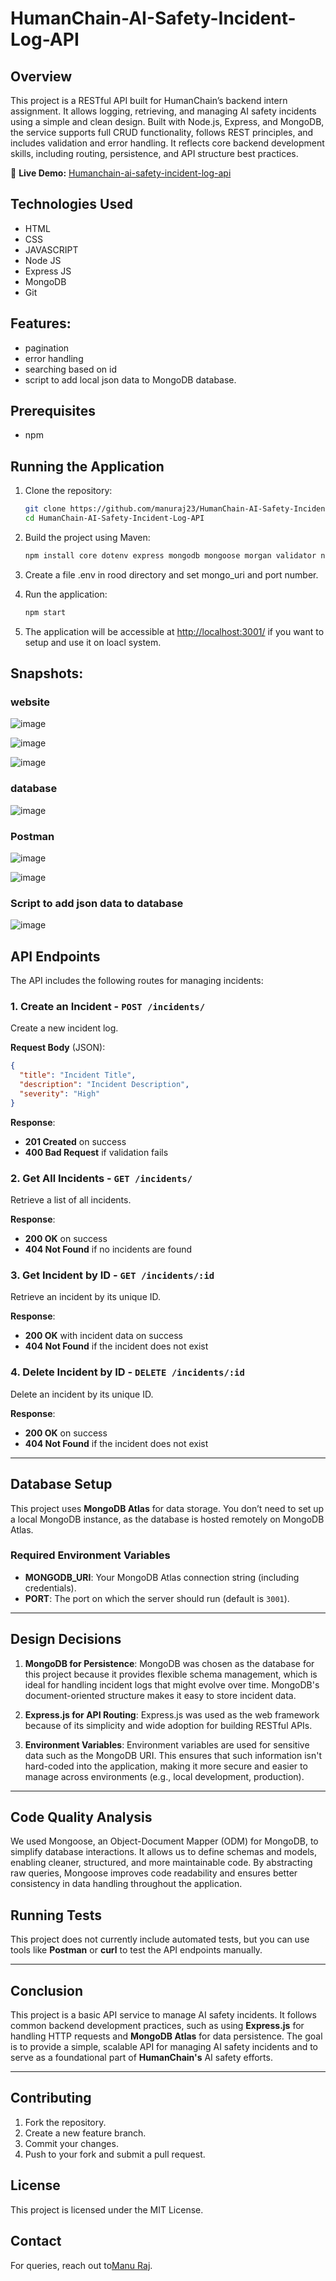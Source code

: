# HumanChain-AI-Safety-Incident-Log-API

## Overview
This project is a RESTful API built for HumanChain’s backend intern assignment. It allows logging, retrieving, and managing AI safety incidents using a simple and clean design. Built with Node.js, Express, and MongoDB, the service supports full CRUD functionality, follows REST principles, and includes validation and error handling. It reflects core backend development skills, including routing, persistence, and API structure best practices.

🔗 **Live Demo:** [Humanchain-ai-safety-incident-log-api](https://humanchain-ai-safety-incident-log-api.onrender.com/)

## Technologies Used
- HTML
- CSS
- JAVASCRIPT
- Node JS
- Express JS
- MongoDB
- Git

## Features:
- pagination
- error handling
- searching based on id
- script to add local json data to MongoDB database.

## Prerequisites
- npm

## Running the Application
1. Clone the repository:  
   ```bash
   git clone https://github.com/manuraj23/HumanChain-AI-Safety-Incident-Log-API.git
   cd HumanChain-AI-Safety-Incident-Log-API
   ```
2. Build the project using Maven:  
   ```bash
   npm install core dotenv express mongodb mongoose morgan validator nodemon
   ```
3. Create a file .env in rood directory and set mongo_uri and port number.
   
4. Run the application:  
   ```bash
   npm start
   ```

5. The application will be accessible at [http://localhost:3001/](http://localhost:3001/) if you want to setup and use it on loacl system.  

## Snapshots:

### website

![image](https://github.com/user-attachments/assets/d452dc46-72f8-429d-8428-d8395626361b)

![image](https://github.com/user-attachments/assets/d21b9b2c-245a-497e-bba0-cac7f2123791)

![image](https://github.com/user-attachments/assets/b158aa56-bef5-4935-ac28-c3e7b06b60fb)

### database

![image](https://github.com/user-attachments/assets/2596f7e0-b447-475f-a4b4-6fb4ca119dfd)

### Postman

![image](https://github.com/user-attachments/assets/abea1ec7-9ab7-4b56-a8cd-caf007aadf6d)

![image](https://github.com/user-attachments/assets/a776c01a-1517-4d21-a72b-bcaff0384c25)

### Script to add json data to database

![image](https://github.com/user-attachments/assets/eb73ac6d-1dba-403a-a205-70dcde9c7bd3)



## API Endpoints

The API includes the following routes for managing incidents:

### 1. **Create an Incident** - `POST /incidents/`

   Create a new incident log.

   **Request Body** (JSON):
   ```json
   {
     "title": "Incident Title",
     "description": "Incident Description",
     "severity": "High"
   }
   ```

   **Response**:
   - **201 Created** on success
   - **400 Bad Request** if validation fails

### 2. **Get All Incidents** - `GET /incidents/`

   Retrieve a list of all incidents.

   **Response**:
   - **200 OK** on success
   - **404 Not Found** if no incidents are found

### 3. **Get Incident by ID** - `GET /incidents/:id`

   Retrieve an incident by its unique ID.

   **Response**:
   - **200 OK** with incident data on success
   - **404 Not Found** if the incident does not exist

### 4. **Delete Incident by ID** - `DELETE /incidents/:id`

   Delete an incident by its unique ID.

   **Response**:
   - **200 OK** on success
   - **404 Not Found** if the incident does not exist

---

## Database Setup

This project uses **MongoDB Atlas** for data storage. You don’t need to set up a local MongoDB instance, as the database is hosted remotely on MongoDB Atlas.

### Required Environment Variables

- **MONGODB_URI**: Your MongoDB Atlas connection string (including credentials).
- **PORT**: The port on which the server should run (default is `3001`).

---

## Design Decisions

1. **MongoDB for Persistence**: MongoDB was chosen as the database for this project because it provides flexible schema management, which is ideal for handling incident logs that might evolve over time. MongoDB's document-oriented structure makes it easy to store incident data.

2. **Express.js for API Routing**: Express.js was used as the web framework because of its simplicity and wide adoption for building RESTful APIs.

3. **Environment Variables**: Environment variables are used for sensitive data such as the MongoDB URI. This ensures that such information isn't hard-coded into the application, making it more secure and easier to manage across environments (e.g., local development, production).

---

## Code Quality Analysis
We used Mongoose, an Object-Document Mapper (ODM) for MongoDB, to simplify database interactions. It allows us to define schemas and models, enabling cleaner, structured, and more maintainable code. By abstracting raw queries, Mongoose improves code readability and ensures better consistency in data handling throughout the application.

## Running Tests

This project does not currently include automated tests, but you can use tools like **Postman** or **curl** to test the API endpoints manually.

---

## Conclusion

This project is a basic API service to manage AI safety incidents. It follows common backend development practices, such as using **Express.js** for handling HTTP requests and **MongoDB Atlas** for data persistence. The goal is to provide a simple, scalable API for managing AI safety incidents and to serve as a foundational part of **HumanChain's** AI safety efforts.

---

## Contributing
1. Fork the repository.
2. Create a new feature branch.
3. Commit your changes.
4. Push to your fork and submit a pull request.

## License
This project is licensed under the MIT License.

## Contact
For queries, reach out to[Manu Raj](mailto:manuraj082004@gmail.com).

